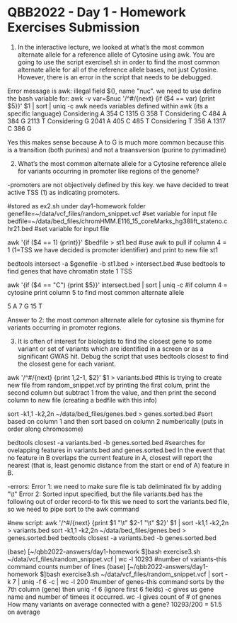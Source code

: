 # QBB2022 - Day 1 - Homework Exercises Submission
1. In the interactive lecture, we looked at what’s the most common alternate allele for a reference allele of Cytosine using awk. You are going to use the script exercise1.sh in order to find the most common alternate allele for all of the reference allele bases, not just Cytosine. However, there is an error in the script that needs to be debugged.

Error message is awk: illegal field $(), name "nuc". 
we need to use define the bash variable for: awk -v var=$nuc '/^#/{next} {if ($4 == var) {print $5}}' $1 | sort | uniq -c
awk needs variables defined within awk (its a specific language)
Considering  A
 354 C
1315 G
 358 T
Considering  C
 484 A
 384 G
2113 T
Considering  G
2041 A
 405 C
 485 T
Considering  T
 358 A
1317 C
 386 G
 
 Yes this makes sense because A to G is much more common because this is a transition (both purines) and not a traansversion (purine to pyrimadine)
 
 2. What’s the most common alternate allele for a Cytosine reference allele for variants occurring in promoter like regions of the genome? 

 -promoters are not objectively defined by this key. we have decided to treat active TSS (1) as indicating promoters.
 
 
  #stored as ex2.sh under day1-homework folder
 genefile=~/data/vcf_files/random_snippet.vcf #set variable for input file
 bedfile=~/data/bed_files/chromHMM.E116_15_coreMarks_hg38lift_stateno.chr21.bed #set variable for input file

 awk '{if ($4 == 1) {print}}' $bedfile > st1.bed #use awk to pull if column 4 = 1 (1=TSS we have decided is promoter identifier) and print to new file st1

 bedtools intersect -a $genefile -b st1.bed > intersect.bed #use bedtools to find genes that have chromatin state 1 TSS

 awk '{if ($4 == "C") {print $5}}' intersect.bed | sort | uniq -c #if column 4 = cytosine print column 5 to find most common alternate allele
 
 5 A
 7 G
 15 T
 
 Answer to 2: the most common alternate allele for cytosine sis thymine for variants occurring in promoter regions.
 
 3. It is often of interest for biologists to find the closest gene to some variant or set of variants which are identified in a screen or as a significant GWAS hit. Debug the script that uses bedtools closest to find the closest gene for each variant.
 
 awk '/^#/{next} {print $1,$2-1, $2}' $1 > variants.bed #this is trying to create new file from random_snippet.vcf by printing  the first colum, print the second column but subtract 1 from the value, and then print the second column to new file (creating a bedfile with this info)
 
 sort -k1,1 -k2,2n ~/data/bed_files/genes.bed > genes.sorted.bed #sort based on column 1 and then sort based on column 2 numberically (puts in order along chromosome)
 
 bedtools closest -a variants.bed -b genes.sorted.bed #searches for ovelapping features in variants.bed and genes.sorted.bed In the event that no feature in B overlaps the current feature in A, closest will report the nearest (that is, least genomic distance from the start or end of A) feature in B.
 
 -errors: 
 Error 1: we need to make sure file is tab deliminated fix by adding "\t"
 Error 2: Sorted input specified, but the file variants.bed has the following out of order record-to fix this we need to sort the variants.bed file, so we need to pipe sort to the awk command 
 
 #new script: 
awk '/^#/{next} {print $1 "\t" $2-1 "\t" $2}' $1 | sort -k1,1 -k2,2n > variants.bed
sort -k1,1 -k2,2n ~/data/bed_files/genes.bed > genes.sorted.bed
bedtools closest -a variants.bed -b genes.sorted.bed
 
 (base) [~/qbb2022-answers/day1-homework $]bash exercise3.sh ~/data/vcf_files/random_snippet.vcf |  wc -l
    10293 #number of variants-this command  counts number of lines
 (base) [~/qbb2022-answers/day1-homework $]bash exercise3.sh ~/data/vcf_files/random_snippet.vcf |  sort -k 7 | uniq -f 6 -c | wc -l
      200 #number of genes-this command sorts by the 7th column (gene) then uniq -f 6 (ignore first 6 fields) -c gives us gene name and number of timees it occurred. wc -l gives count of # of gnenes
	  How many variants on average connected with a gene?
	  10293/200 = 51.5 on average
 